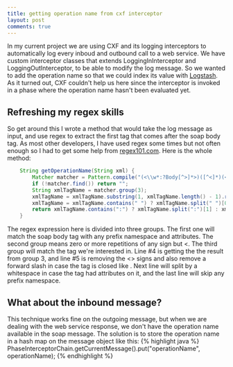```yaml
---
title: getting operation name from cxf interceptor
layout: post
comments: true
---
```

In my current project we are using CXF and its logging interceptors to automatically log every inboud and outbound call to a web service. We have custom interceptor classes that extends LoggingInInterceptor and LoggingOutInterceptor, to be able to modify the log message. So we wanted to add the operation name so that we could index its value with [Logstash](https://www.elastic.co/products/logstash). As it turned out, CXF couldn't help us here since the interceptor is invoked in a phase where the operation name hasn't been evaluated yet.

## Refreshing my regex skills
So get around this I wrote a method that would take the log message as input, and use regex to extract the first tag that comes after the soap body tag. As most other developers, I have used regex some times but not often enough so I had to get some help from [regex101.com](https://regex101.com/). Here is the whole method:
```java
    String getOperationName(String xml) {
        Matcher matcher = Pattern.compile("(<\\w*:?Body[^>]*>)([^<]*)(<.+?>)").matcher(xml);
        if (!matcher.find()) return "";
        String xmlTagName = matcher.group(3);
        xmlTagName = xmlTagName.substring(1, xmlTagName.length() - 1).replace("/", "").trim();
        xmlTagName = xmlTagName.contains(" ") ? xmlTagName.split(" ")[0] : xmlTagName;
        return xmlTagName.contains(":") ? xmlTagName.split(":")[1] : xmlTagName;
    }
```

The regex expression here is divided into three groups. The first one will match the soap body tag with any prefix namespace and attributes. The second group means zero or more repetitions of any sign but <. The third group will match the tag we're interested in. Line #4 is getting the the result from group 3, and line #5 is removing the <> signs and also remove a forward slash in case the tag is closed like <someTag/>. Next line will split by a whitespace in case the tag had attributes on it, and the last line will skip any prefix namespace.

## What about the inbound message?
This technique works fine on the outgoing message, but when we are dealing with the web service response, we don't have the operation name available in the soap message. The solution is to store the operation name in a hash map on the message object like this:
{% highlight java %}
PhaseInterceptorChain.getCurrentMessage().put("operationName", operationName);
{% endhighlight %}
